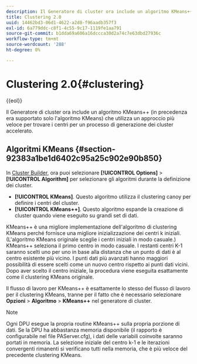 ```yaml
---
description: Il Generatore di cluster ora include un algoritmo KMeans++ (in precedenza era supportato solo l'algoritmo KMeans) che utilizza un approccio più veloce per trovare i centri per un processo di generazione dei cluster accelerato.
title: Clustering 2.0
uuid: 14462bd3-06d1-4622-a2d8-f96aadb357f3
exl-id: 6a779ddc-c8f1-4c55-9c17-1119fe1aa791
source-git-commit: b1dda69a606a16dccca30d2a74c7e63dbd27936c
workflow-type: tm+mt
source-wordcount: '288'
ht-degree: 0%

---
```


# Clustering 2.0{#clustering}

{{eol}}

Il Generatore di cluster ora include un algoritmo KMeans++ (in precedenza era supportato solo l&#39;algoritmo KMeans) che utilizza un approccio più veloce per trovare i centri per un processo di generazione dei cluster accelerato.

## Algoritmi KMeans {#section-92383a1be1d6402c95a25c902e90b850}

In [Cluster Builder](https://experienceleague.adobe.com/docs/data-workbench/using/client/analysis-visualizations/visitor-cluster/c-visitor-cluster.html?lang=en), ora puoi selezionare **[!UICONTROL Options]** > **[!UICONTROL Algorithm]** per selezionare gli algoritmi durante la definizione dei cluster.

* **[!UICONTROL KMeans]**. Questo algoritmo utilizza il clustering canoy per definire i centri del cluster.
* **[!UICONTROL KMeans++]**. Questo algoritmo espande la creazione di cluster quando viene eseguito su grandi set di dati.

<!-- <a id="section_8193A6D60C5540BB985085BE670B4544"></a> -->

KMeans++ è una migliore implementazione dell&#39;algoritmo di clustering KMeans perché fornisce una migliore inizializzazione dei centri k iniziali. (L&#39;algoritmo KMeans originale sceglie i centri iniziali in modo casuale.) KMeans++ seleziona il primo centro in modo casuale. I restanti centri K-1 saranno scelti uno per uno in base alla distanza che un punto di dati è al centro esistente più vicino. I punti dati più avanzati hanno maggiori possibilità di essere scelti come un nuovo centro rispetto ai punti dati vicini. Dopo aver scelto il centro iniziale, la procedura viene eseguita esattamente come il clustering KMeans originale.

Il flusso di lavoro per KMeans++ è esattamente lo stesso del flusso di lavoro per il clustering KMeans, tranne per il fatto che è necessario selezionare **Opzioni** > **Algoritmo** > **KMeans++** nel generatore di cluster.

>[!NOTE]
>
>Ogni DPU esegue la propria routine KMeans++ sulla propria porzione di dati. Se la DPU ha abbastanza memoria disponibile (il rapporto è configurabile nel file PAServer.cfg), i dati delle variabili coinvolte saranno portati in memoria. La selezione iniziale del centro k-1 e le iterazioni convergenti rimanenti si verificano tutti nella memoria, che è più veloce del precedente clustering KMeans.
